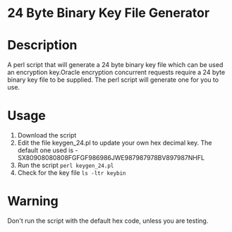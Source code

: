 # 24 Byte Binary Key File Generator

# Description
A perl script that will generate a 24 byte binary key file which can be used an encryption key.Oracle encryption concurrent requests require a 24 byte binary key file to be supplied. The perl script will generate one for you to use.

# Usage


1. Download the script
2. Edit the file keygen_24.pl to update your own hex decimal key. The default one used is - SX80908080808FGFGF986986JWE987987978BV897987NHFL
3. Run the script `perl keygen_24.pl`
4. Check for the key file `ls -ltr keybin`

# Warning
Don't run the script with the default hex code, unless you are testing.